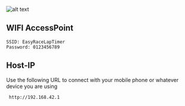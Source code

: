 ![alt text](http://www.airbirds.de/wp-content/uploads/2015/11/logo_big.png "EasyRaceLapTimer")

## WIFI AccessPoint

    SSID: EasyRaceLapTimer
    Password: 0123456789

## Host-IP

Use the following URL to connect with your mobile phone or whatever device you are using

     http://192.168.42.1

